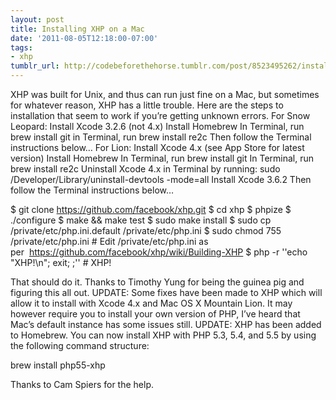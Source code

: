```yaml
---
layout: post
title: Installing XHP on a Mac
date: '2011-08-05T12:18:00-07:00'
tags:
- xhp
tumblr_url: http://codebeforethehorse.tumblr.com/post/8523495262/installing-xhp-on-a-mac
---
```

XHP was built for Unix, and thus can run just fine on a Mac, but sometimes for whatever reason, XHP has a little trouble. Here are the steps to installation that seem to work if you’re getting unknown errors.
For Snow Leopard:
Install Xcode 3.2.6 (not 4.x)
Install Homebrew
In Terminal, run brew install git
in Terminal, run brew install re2c
Then follow the Terminal instructions below…
For Lion:
Install Xcode 4.x (see App Store for latest version)
Install Homebrew
In Terminal, run brew install git
In Terminal, run brew install re2c
Uninstall Xcode 4.x in Terminal by running: sudo /Developer/Library/uninstall-devtools -mode=all
Install Xcode 3.6.2
Then follow the Terminal instructions below…

$ git clone https://github.com/facebook/xhp.git $ cd xhp $ phpize $ ./configure $ make && make test $ sudo make install $ sudo cp /private/etc/php.ini.default /private/etc/php.ini $ sudo chmod 755 /private/etc/php.ini # Edit /private/etc/php.ini as per  https://github.com/facebook/xhp/wiki/Building-XHP $ php -r ''echo "XHP!\n"; exit; <a />;'' # XHP!

That should do it. Thanks to Timothy Yung for being the guinea pig and figuring this all out.
UPDATE: Some fixes have been made to XHP which will allow it to install with Xcode 4.x and Mac OS X Mountain Lion. It may however require you to install your own version of PHP, I’ve heard that Mac’s default instance has some issues still.
UPDATE: XHP has been added to Homebrew. You can now install XHP with PHP 5.3, 5.4, and 5.5 by using the following command structure:

brew install php55-xhp

Thanks to Cam Spiers for the help.
